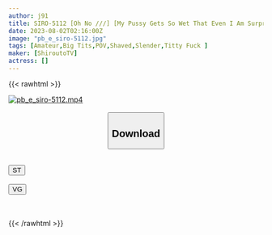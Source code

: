 ```yaml
---
author: j91
title: SIRO-5112 [Oh No ///] [My Pussy Gets So Wet That Even I Am Surprised] A Neat And Clean Slender Beauty Who Shows Off Her Super Soft Face After Having Sex For The First Time In A While! [First Shot] AV Application On The Net → AV Experience Shooting 2012
date: 2023-08-02T02:16:00Z
image: "pb_e_siro-5112.jpg"
tags: [Amateur,Big Tits,POV,Shaved,Slender,Titty Fuck ]
maker: [ShiroutoTV]
actress: []
---
```



{{< rawhtml >}}

<div class="video" data-videoid="MzXbjgROXBCmOjB">
    <a href="javascript:;">
        <img src="https://my.j91.asia/posts/pb_e_siro-5112/pb_e_siro-5112.jpg" width="WIDTH" height="HEIGHT" alt="pb_e_siro-5112.mp4" loading="lazy">
    </a>
</div>

<script type="text/javascript" src="https://j91.asia/asset/on-demand-st.js"></script>

<br>
  <link rel="stylesheet" href="https://j91.asia/asset/bs5.css">
  
  <center>
  <button class="btn btn-primary" type="button" data-bs-toggle="collapse" data-bs-target=".multi-collapse" aria-expanded="false" aria-controls="multiCollapseExample1 multiCollapseExample2"><h2>Download</h2></button></center>
</p>
<div class="row">
  <div class="col">
    <div class="collapse multi-collapse" id="multiCollapseExample1">
      <div class="card card-body">
	      	      <br>
<div class="buttons">  
<a href="https://streamtape.to/v/MzXbjgROXBCmOjB"><button class="btn-hover color-3"><i class="fa fa-download"></i> ST</button></a></div>
    </div>
  </div>
</div>
  <div class="col">
    <div class="collapse multi-collapse" id="multiCollapseExample2">
      <div class="card card-body">
	      <br>
<div class="buttons">
    <a href="https://vgembed.com/v/kKJVORkVNp53XDw"><button class="btn-hover color-9"><i class="fa fa-download"></i> VG</button></a></div>
<br><br>
      </div>
    </div>
  </div>
</div>

{{< /rawhtml >}}
